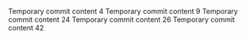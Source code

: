 Temporary commit content 4
Temporary commit content 9
Temporary commit content 24
Temporary commit content 26
Temporary commit content 42
